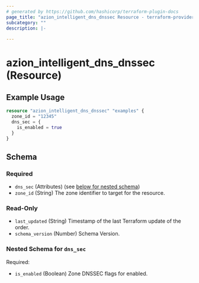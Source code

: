 ```yaml
---
# generated by https://github.com/hashicorp/terraform-plugin-docs
page_title: "azion_intelligent_dns_dnssec Resource - terraform-provider-azion"
subcategory: ""
description: |-
  
---
```


# azion_intelligent_dns_dnssec (Resource)



## Example Usage

```terraform
resource "azion_intelligent_dns_dnssec" "examples" {
  zone_id = "12345"
  dns_sec = {
    is_enabled = true
  }
}
```

<!-- schema generated by tfplugindocs -->
## Schema

### Required

- `dns_sec` (Attributes) (see [below for nested schema](#nestedatt--dns_sec))
- `zone_id` (String) The zone identifier to target for the resource.

### Read-Only

- `last_updated` (String) Timestamp of the last Terraform update of the order.
- `schema_version` (Number) Schema Version.

<a id="nestedatt--dns_sec"></a>
### Nested Schema for `dns_sec`

Required:

- `is_enabled` (Boolean) Zone DNSSEC flags for enabled.
